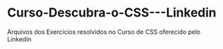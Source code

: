 # Curso-Descubra-o-CSS---Linkedin
Arquivos dos Exercicios resolvidos no Curso de CSS oferecido pelo Linkedin
